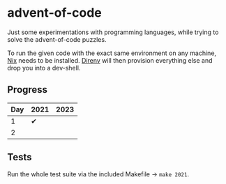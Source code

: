 # advent-of-code

Just some experimentations with programming languages, while trying to solve the advent-of-code puzzles.

To run the given code with the exact same environment on any machine, [Nix](https://github.com/NixOS/nix) needs to be installed.
[Direnv](https://github.com/nix-community/nix-direnv) will then provision everything else and drop you into a dev-shell.

## Progress

| Day |  2021 | 2023 |
| --- |  ---- | ---- |
| 1   |   ✔︎   |      |
| 2   |       |      |

## Tests

Run the whole test suite via the included Makefile &rarr; `make 2021`.
